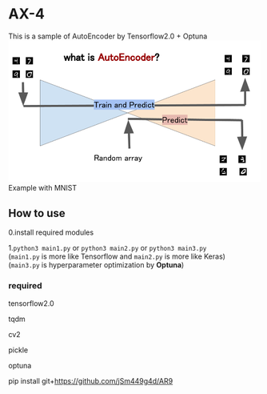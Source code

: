 # AX-4
This is a sample of AutoEncoder by Tensorflow2.0 + Optuna
![AE](https://github.com/jSm449g4d/AX-4/blob/master/AE.png)
Example with MNIST

## How to use
0.install required modules

1.`python3 main1.py` or `python3 main2.py` or `python3 main3.py`<br>
  (`main1.py` is more like Tensorflow and `main2.py` is more like Keras)<br>
  (`main3.py` is hyperparameter optimization by **Optuna**)

### required
tensorflow2.0

tqdm

cv2

pickle

optuna

pip install git+https://github.com/jSm449g4d/AR9

